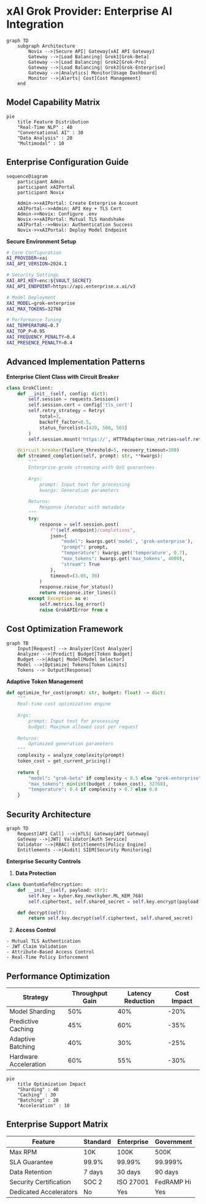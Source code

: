 # xAI Grok Provider: Enterprise AI Integration

```mermaid
graph TD
    subgraph Architecture
        Novix -->|Secure API| Gateway[xAI API Gateway]
        Gateway -->|Load Balancing| Grok1[Grok-Beta]
        Gateway -->|Load Balancing| Grok2[Grok-Pro]
        Gateway -->|Load Balancing| Grok3[Grok-Enterprise]
        Gateway -->|Analytics| Monitor[Usage Dashboard]
        Monitor -->|Alerts| Cost[Cost Management]
    end
```
## Model Capability Matrix
```mermaid
pie
    title Feature Distribution
    "Real-Time NLP" : 40
    "Conversational AI" : 30
    "Data Analysis" : 20
    "Multimodal" : 10
```
## Enterprise Configuration Guide
```mermaid
sequenceDiagram
    participant Admin
    participant xAIPortal
    participant Novix
    
    Admin->>xAIPortal: Create Enterprise Account
    xAIPortal-->>Admin: API Key + TLS Cert
    Admin->>Novix: Configure .env
    Novix->>xAIPortal: Mutual TLS Handshake
    xAIPortal-->>Novix: Authentication Success
    Novix->>xAIPortal: Deploy Model Endpoint
```
**Secure Environment Setup**
```bash
# Core Configuration
AI_PROVIDER=xai
XAI_API_VERSION=2024.1

# Security Settings
XAI_API_KEY=enc:${VAULT_SECRET}
XAI_API_ENDPOINT=https://api.enterprise.x.ai/v3

# Model Deployment
XAI_MODEL=grok-enterprise
XAI_MAX_TOKENS=32768

# Performance Tuning
XAI_TEMPERATURE=0.7
XAI_TOP_P=0.95
XAI_FREQUENCY_PENALTY=0.4
XAI_PRESENCE_PENALTY=0.4
```
## Advanced Implementation Patterns
**Enterprise Client Class with Circuit Breaker**
```python
class GrokClient:
    def __init__(self, config: dict):
        self.session = requests.Session()
        self.session.cert = config['tls_cert']
        self.retry_strategy = Retry(
            total=3,
            backoff_factor=0.5,
            status_forcelist=[429, 500, 503]
        )
        self.session.mount('https://', HTTPAdapter(max_retries=self.retry_strategy))

    @circuit_breaker(failure_threshold=5, recovery_timeout=300)
    def streamed_completion(self, prompt: str, **kwargs):
        """
        Enterprise-grade streaming with QoS guarantees
        
        Args:
            prompt: Input text for processing
            kwargs: Generation parameters
            
        Returns:
            Response iterator with metadata
        """
        try:
            response = self.session.post(
                f"{self.endpoint}/completions",
                json={
                    "model": kwargs.get('model', 'grok-enterprise'),
                    "prompt": prompt,
                    "temperature": kwargs.get('temperature', 0.7),
                    "max_tokens": kwargs.get('max_tokens', 4000),
                    "stream": True
                },
                timeout=(3.05, 30)
            )
            response.raise_for_status()
            return response.iter_lines()
        except Exception as e:
            self.metrics.log_error()
            raise GrokAPIError from e
```
## Cost Optimization Framework
```mermaid
graph TB
    Input[Request] --> Analyzer[Cost Analyzer]
    Analyzer -->|Predict| Budget[Token Budget]
    Budget -->|Adapt| Model[Model Selector]
    Model -->|Optimize| Tokens[Token Limits]
    Tokens --> Output[Response]
```
**Adaptive Token Management**
```python
def optimize_for_cost(prompt: str, budget: float) -> dict:
    """
    Real-time cost optimization engine
    
    Args:
        prompt: Input text for processing
        budget: Maximum allowed cost per request
        
    Returns:
        Optimized generation parameters
    """
    complexity = analyze_complexity(prompt)
    token_cost = get_current_pricing()
    
    return {
        "model": "grok-beta" if complexity < 0.5 else "grok-enterprise",
        "max_tokens": min(int(budget / token_cost), 32768),
        "temperature": 0.4 if complexity > 0.7 else 0.8
    }
```
## Security Architecture
```mermaid
graph TD
    Request[API Call] -->|mTLS| Gateway[API Gateway]
    Gateway -->|JWT| Validator[Auth Service]
    Validator -->|RBAC| Entitlements[Policy Engine]
    Entitlements -->|Audit| SIEM[Security Monitoring]
```
**Enterprise Security Controls**
1. **Data Protection**
```python
class QuantumSafeEncryption:
    def __init__(self, payload: str):
        self.key = kyber.Key.new(kyber.ML_KEM_768)
        self.ciphertext, self.shared_secret = self.key.encrypt(payload.encode())

    def decrypt(self):
        return self.key.decrypt(self.ciphertext, self.shared_secret)
```
2. **Access Control**
```
- Mutual TLS Authentication
- JWT Claim Validation
- Attribute-Based Access Control
- Real-Time Policy Enforcement
```
## Performance Optimization
| Strategy              | Throughput Gain | Latency Reduction | Cost Impact |
|-----------------------|-----------------|-------------------|-------------|
| Model Sharding        | 50%             | 40%               | -20%        |
| Predictive Caching    | 45%             | 60%               | -35%        |
| Adaptive Batching     | 40%             | 30%               | -25%        |
| Hardware Acceleration | 60%             | 55%               | -30%        |

```mermaid
pie
    title Optimization Impact
    "Sharding" : 40
    "Caching" : 30
    "Batching" : 20
    "Acceleration" : 10
```
## Enterprise Support Matrix
| Feature                | Standard | Enterprise | Government |
|------------------------|----------|------------|------------|
| Max RPM                | 10K      | 100K       | 500K       |
| SLA Guarantee          | 99.9%    | 99.99%     | 99.999%    |
| Data Retention         | 7 days   | 30 days    | 90 days    |
| Security Certification | SOC 2    | ISO 27001  | FedRAMP Hi |
| Dedicated Accelerators | No       | Yes        | Yes        |
